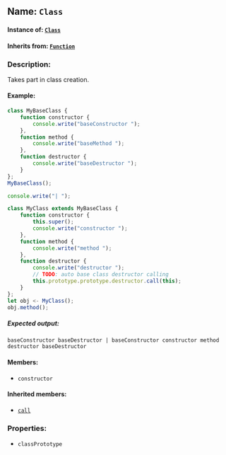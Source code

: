 ## Name: `Class`

#### Instance of: [`Class`](Class.md)

#### Inherits from: [`Function`](Function.md)

### Description:

Takes part in class creation.

#### Example:

```js
class MyBaseClass {
    function constructor {
        console.write("baseConstructor ");
    },
    function method {
        console.write("baseMethod ");
    },
    function destructor {
        console.write("baseDestructor ");
    }
};
MyBaseClass();

console.write("| ");

class MyClass extends MyBaseClass {
    function constructor {
        this.super();
        console.write("constructor ");
    },
    function method {
        console.write("method ");
    },
    function destructor {
        console.write("destructor ");
        // TODO: auto base class destructor calling
        this.prototype.prototype.destructor.call(this);
    }
};
let obj <- MyClass();
obj.method();

```

##### Expected output:

```
baseConstructor baseDestructor | baseConstructor constructor method destructor baseDestructor 
```

#### Members:

- `constructor`


#### Inherited members:

- [`call`](Function.classPrototype.call.md)


### Properties:

- `classPrototype`


